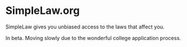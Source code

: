 SimpleLaw.org
=============

SimpleLaw gives you unbiased access to the laws that affect you.

In beta. Moving slowly due to the wonderful college application process.
